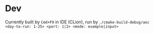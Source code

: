 # Dev

Currently built by `Cmd+F9` in IDE (CLion), run by `./cmake-build-debug/aoc <day-to-run: 1-25> <part: 1|2> <mode: example|input>`